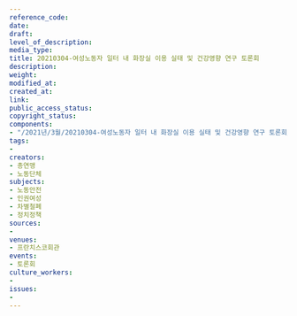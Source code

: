 ```yaml
---
reference_code: 
date: 
draft: 
level_of_description: 
media_type: 
title: 20210304-여성노동자 일터 내 화장실 이용 실태 및 건강영향 연구 토론회
description: 
weight: 
modified_at: 
created_at: 
link: 
public_access_status: 
copyright_status: 
components:
- "/2021년/3월/20210304-여성노동자 일터 내 화장실 이용 실태 및 건강영향 연구 토론회/_1DX2736.jpg"
tags:
- 
creators:
- 총연맹
- 노동단체
subjects:
- 노동안전
- 인권여성
- 차별철폐
- 정치정책
sources:
- 
venues:
- 프란치스코회관
events:
- 토론회
culture_workers:
- 
issues:
- 
---
```

